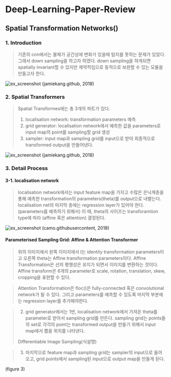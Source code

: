 # Deep-Learning-Paper-Review
## Spatial Transformation Networks()

### 1. Introduction
> 기존의 cnn에서는 물체가 공간상에 변화가 있을때 탐지를 못하는 문제가 있었다. 그래서 down sampling을 하고자 하였다. 
> down sampling을 하게되면 spatially invariant할 수 있지만 제약적임으로 동적으로 보완할 수 있는 모듈을 만들고자 한다.

![ex_screenshot](https://jamiekang.github.io/media/2017-05-27-spatial-transformer-networks-ex1.png)
(jamiekang.github, 2018)

### 2. Spatial Transformers

> Spatial Transformes에는 총 3개의 파트가 있다.
> 1. localisation network: transformation parameters 예측
> 2. grid generator: localisation network에서 예측한 값을 parameters로 input map의 point를 sampling할 grid 생성
> 3. sampler: input map과 sampling grid를 input으로 받아 최종적으로 transformed output을 만들어낸다.

![ex_screenshot](https://jamiekang.github.io/media/2017-05-27-spatial-transformer-networks-fig2.png)
(jamiekang.github, 2018)

### 3. Detail Process
#### 3-1. localisation network
> localisation network에서는 input feature map을 가지고 수많은 은닉계층을 통해 예측한 transformation의 parameters(theta)를 output으로 내뱉는다.
> localisation net의 마지막 층에는 regression layer가 있어야 한다. (parameters를 예측하기 위해서)
> 이 때, theta의 사이즈는 transforamtion type에 따라 (affine 혹은 attention) 결정된다.


![ex_screenshot](https://camo.githubusercontent.com/bb81d6267f2123d59979453526d958a58899bb4f/687474703a2f2f692e696d6775722e636f6d2f4578474456756c2e706e67)
(camo.githubusercontent, 2018)

#### Parameterised Sampling Grid: Affine & Attention Transformer
> 위의 이미지에서 왼쪽 이미지에서 I는 identity transformation parameters이고 오른쪽 theta는 Affine transformation parameters이다.
> Affine Transformation은 선의 평행성은 유지가 되면서 이미지를 변환하는 것이다.
> Affine transform은 6개의 parameter로 scale, rotation, translation, skew, cropping을 표현할 수 있다.



> Attention Transformation은 
> floc()은 fully-connected 혹은 convolutional network가 될 수 있다. 그리고 parameters를 예측할 수 있도록 마지막 부분에는 regression layer를 추가해야한다.




> 2. grid generator에서는 1번, localisation network에서 가져온 theta를 parameter로 받아서 sampling grid를 만든다. 
> sampling grid는 points들의 set로 각각의 point는 transformed output을 만들기 위해서 input map에서 뽑을 위치를 나타낸다. 
>
> Differentiable Image Sampling(식설명)



> 3. 마지막으로 feature map과 sampling grid는 sampler의 input으로 들어오고, grid points에서 sampling된 input으로 output map을 만들게 된다.

(figure 3)


